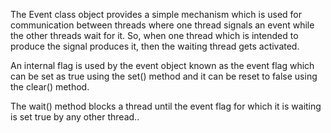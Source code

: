 The Event class object provides a simple mechanism which is used for communication between threads where one thread signals an event while the other threads wait for it. So, when one thread which is intended to produce the signal produces it, then the waiting thread gets activated.

An internal flag is used by the event object known as the event flag which can be set as true using the set() method and it can be reset to false using the clear() method.

The wait() method blocks a thread until the event flag for which it is waiting is set true by any other thread..
